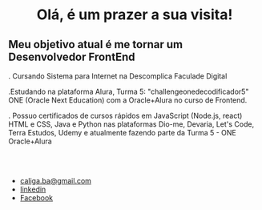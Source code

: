 <div align="center">
<h1>Olá, é um prazer a sua visita!</h1>
</div>
<h3>
 <h2>
 Meu objetivo atual é me tornar um Desenvolvedor FrontEnd
</h2>
 . Cursando Sistema para Internet na Descomplica Faculade Digital <br>
 
 .Estudando na plataforma Alura, Turma 5: "challengeonedecodificador5" ONE (Oracle Next Education) com a Oracle+Alura no curso de Frontend.

 . Possuo certificados de cursos rápidos em JavaScript (Node.js, react) HTML e CSS, Java e Python nas plataformas Dio-me, Devaria, Let's Code, Terra Estudos, Udemy e        atualmente fazendo parte da Turma 5 - ONE Oracle+Alura
</h3>
</br>
 <div align="center">

</div>
</br>
<footer>
<ul class="contacts_list">
<li>
<a href="malito: caliga.ba@gmail.com">caliga.ba@gmail.com</a>
</li>
<li>
<a href="https://www.linkedin.com/in/caliga" target="_blank">linkedin</a>
</li>
<li>
<a href="https://www.facebook.com/raimundo.caliga/" target="_blank">Facebook</a>
</li>
</ul>
<h4></h4>
</footer>
